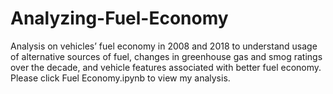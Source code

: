 # Analyzing-Fuel-Economy
Analysis on vehicles’ fuel economy in 2008 and 2018 to understand usage of alternative sources of fuel, changes in greenhouse gas and smog ratings over the decade, and vehicle features associated with better fuel economy. Please click Fuel Economy.ipynb to view my analysis. 

